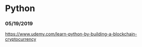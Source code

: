 # Python

### 05/19/2019
https://www.udemy.com/learn-python-by-building-a-blockchain-cryptocurrency

